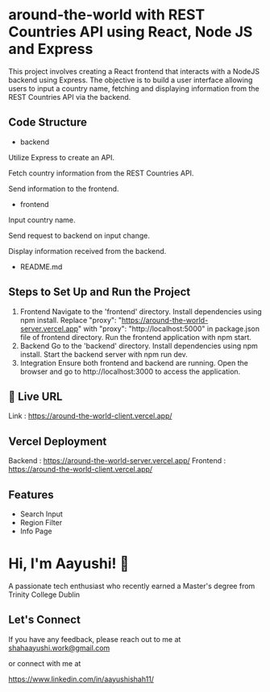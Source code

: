 # around-the-world with REST Countries API using React, Node JS and Express

This project involves creating a React frontend that interacts with a NodeJS backend using Express. The objective is to build a user interface allowing users to input a country name, fetching and displaying information from the REST Countries API via the backend.

## Code Structure

- backend

Utilize Express to create an API.

Fetch country information from the REST Countries API.

Send information to the frontend.

- frontend

Input country name.

Send request to backend on input change.

Display information received from the backend.

- README.md

## Steps to Set Up and Run the Project

1. Frontend
   Navigate to the 'frontend' directory.
   Install dependencies using npm install.
   Replace "proxy": "https://around-the-world-server.vercel.app" with "proxy": "http://localhost:5000" in package.json file of frontend directory.
   Run the frontend application with npm start.
2. Backend
   Go to the 'backend' directory.
   Install dependencies using npm install.
   Start the backend server with npm run dev.
3. Integration
   Ensure both frontend and backend are running.
   Open the browser and go to http://localhost:3000 to access the application.

## 🔗 Live URL

Link : https://around-the-world-client.vercel.app/

## Vercel Deployment

Backend : https://around-the-world-server.vercel.app/
Frontend : https://around-the-world-client.vercel.app/

## Features

- Search Input
- Region Filter
- Info Page

# Hi, I'm Aayushi! 👋

A passionate tech enthusiast who recently earned a Master's degree from Trinity College Dublin

## Let's Connect

If you have any feedback, please reach out to me at
shahaayushi.work@gmail.com

or
connect with me at

https://www.linkedin.com/in/aayushishah11/
